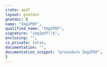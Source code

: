 ```yaml
---
crate: apdf
layout: gnatdoc
gnatdoc: {
name: "Img2PDF",
qualified_name: "Img2PDF",
signature: "img2pdf()$",
enclosing: "",
is_private: false,
documentation: "",
documentation_snippet: "procedure Img2PDF",
}
---
```

